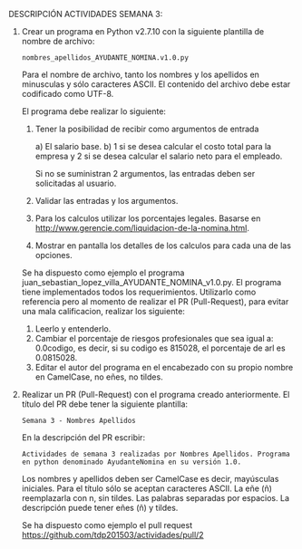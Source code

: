 ﻿DESCRIPCIÓN ACTIVIDADES SEMANA 3:

1) 	Crear un programa en Python v2.7.10 con la siguiente plantilla de nombre de archivo: 
		
		nombres_apellidos_AYUDANTE_NOMINA.v1.0.py
		
	Para el nombre de archivo, tanto los nombres y los apellidos en minusculas y sólo caracteres ASCII. 
	El contenido del archivo debe estar codificado como UTF-8.
	
	El programa debe realizar lo siguiente:
	
	1) Tener la posibilidad de recibir como argumentos de entrada
		
		a) El salario base.
		b) 1 si se desea calcular el costo total para la empresa y 2 si se desea calcular el salario neto para el empleado.
	
		Si no se suministran 2 argumentos, las entradas deben ser solicitadas al usuario.
	
	2) Validar las entradas y los argumentos.
	
	3) Para los calculos utilizar los porcentajes legales. Basarse en http://www.gerencie.com/liquidacion-de-la-nomina.html.	
	
	4) Mostrar en pantalla los detalles de los calculos para cada una de las opciones.
	
	Se ha dispuesto como ejemplo el programa juan_sebastian_lopez_villa_AYUDANTE_NOMINA_v1.0.py. El programa tiene implementados
	todos los requerimientos. Utilizarlo como referencia pero al momento de realizar el PR (Pull-Request), para evitar una mala 
	calificacion, realizar los siguiente:
	
	1) 	Leerlo y entenderlo.
	2) 	Cambiar el porcentaje de riesgos profesionales que sea igual a: 0.0codigo, es decir, si su codigo es 815028, 
		el porcentaje de arl es 0.0815028. 
	3) 	Editar el autor del programa en el encabezado con su propio nombre en CamelCase, no eñes, no tildes.
	
2)	Realizar un PR (Pull-Request) con el programa creado anteriormente. El título del PR debe tener la siguiente plantilla:

		Semana 3 - Nombres Apellidos
		
	En la descripción del PR escribir:
	
		Actividades de semana 3 realizadas por Nombres Apellidos. Programa en python denominado AyudanteNomina en su versión 1.0.
		
	Los nombres y apellidos deben ser CamelCase es decir, mayúsculas iniciales. Para el título sólo se aceptan caracteres ASCII. 
	La eñe (ñ) reemplazarla con n, sin tildes. Las palabras separadas por espacios. La descripción puede tener eñes (ñ) y tildes.
	
	Se ha dispuesto como ejemplo el pull request https://github.com/tdp201503/actividades/pull/2